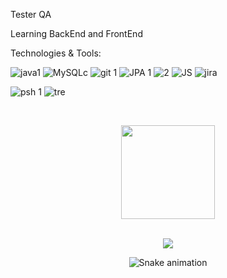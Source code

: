 Tester QA

Learning BackEnd and FrontEnd

Technologies & Tools:


![java1](https://user-images.githubusercontent.com/115322226/194673820-1bf20c5e-0144-4fc6-8fa9-51157b6abafd.png)
![MySQLc](https://user-images.githubusercontent.com/115322226/194675018-7301e62e-1696-40ef-ad21-7e395adfa2ee.png)
![git 1](https://user-images.githubusercontent.com/115322226/194674103-0b1028ff-e2cc-42f9-aef7-3ba5b7173ce6.png)
![JPA 1](https://user-images.githubusercontent.com/115322226/194674709-26facce0-8012-4129-8412-37fa4f580b03.png)
![2](https://user-images.githubusercontent.com/115322226/194675265-0886dba1-0dc1-49bb-86df-ec83bae9368c.png)
![JS](https://user-images.githubusercontent.com/115322226/194675452-cc1f00dd-330d-44e5-80cc-e6688cef7e07.PNG)
![jira](https://user-images.githubusercontent.com/115322226/194675625-38f0c947-2cba-4100-bc56-9ace644714dd.PNG)

![psh 1](https://user-images.githubusercontent.com/115322226/194726396-f4e9a29c-25b6-4599-a46a-8155a0cbc985.PNG)
![tre](https://user-images.githubusercontent.com/115322226/194726487-8c8c9a64-4eb6-4631-8e88-7d3a06206e24.PNG)
<div>
 
     
  </a><br>
  <p align="center">  
  <p align="center">            
  </p>
  <p align="center">    
  </p>
</div>
<!-- <h1 align="center"> 
  Trybe
</h1>
<p align="center"><i>""</i></p> -->
<div align="center">
  <a href="https://github.com/KarenKff">
    <img height="150em" src="https://github-readme-stats.vercel.app/api?username=karen&count_private=true&include_all_commits=true&show_icons=true&theme=dracula&hide_border=false&show_owner=true"/>


</div><br>

<div align="center">
 
  
  <a href="https://www.linkedin.com/in/karen-k%C3%BCffer-b70039237/" target="_blank"><img src="https://img.shields.io/badge/-LinkedIn-%230077B5?style=for-the-badge&logo=linkedin&logoColor=white" target="_blank"></a> 
  

</div>

<div align="center">  

  ![Snake animation](https://github.com/danielbped/danielbped/blob/output/github-contribution-grid-snake.svg)

</div>

